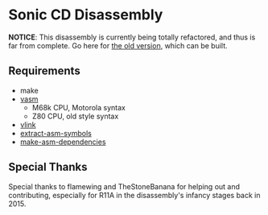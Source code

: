 # Sonic CD Disassembly

**NOTICE**: This disassembly is currently being totally refactored, and thus is far from complete. Go here for [the old version](https://github.com/DevsArchive/sonic-cd-disassembly), which can be built.

## Requirements

* make
* [vasm](http://sun.hasenbraten.de/vasm/)
  * M68k CPU, Motorola syntax
  * Z80 CPU, old style syntax
* [vlink](http://sun.hasenbraten.de/vlink/)
* [extract-asm-symbols](https://github.com/devon-artmeier/extract-asm-symbols)
* [make-asm-dependencies](https://github.com/devon-artmeier/make-asm-dependencies)

## Special Thanks

Special thanks to flamewing and TheStoneBanana for helping out and contributing, especially for R11A in the disassembly's infancy stages back in 2015.
